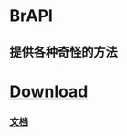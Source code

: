 # BrAPI 

## 提供各种奇怪的方法 

# [Download](https://github.com/BryanSer/BrAPI/raw/master/BrAPI.jar) 

### [文档](https://bryanser.github.io/BrAPI/JavaDoc/) 